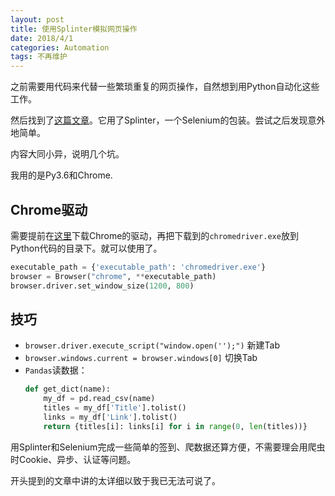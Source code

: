 ```yaml
---
layout: post
title: 使用Splinter模拟网页操作
date: 2018/4/1
categories: Automation
tags: 不再维护
---
```


之前需要用代码来代替一些繁琐重复的网页操作，自然想到用Python自动化这些工作。

然后找到了[这篇文章](https://hackernoon.com/mastering-python-web-scraping-get-your-data-back-e9a5cc653d88)。它用了Splinter，一个Selenium的包装。尝试之后发现意外地简单。

内容大同小异，说明几个坑。

<!--more-->

我用的是Py3.6和Chrome.

## Chrome驱动

需要提前在[这里](https://sites.google.com/a/chromium.org/chromedriver/)下载Chrome的驱动，再把下载到的`chromedriver.exe`放到Python代码的目录下。就可以使用了。

```python
executable_path = {'executable_path': 'chromedriver.exe'}
browser = Browser("chrome", **executable_path)
browser.driver.set_window_size(1200, 800)
```

## 技巧

- `browser.driver.execute_script("window.open('');")` 新建Tab
- `browser.windows.current = browser.windows[0]` 切换Tab
- `Pandas`读数据：
    ```Python
    def get_dict(name):
        my_df = pd.read_csv(name)
        titles = my_df['Title'].tolist()
        links = my_df['Link'].tolist()
        return {titles[i]: links[i] for i in range(0, len(titles))}
    ```

用Splinter和Selenium完成一些简单的签到、爬数据还算方便，不需要理会用爬虫时Cookie、异步、认证等问题。

开头提到的文章中讲的太详细以致于我已无法可说了。
